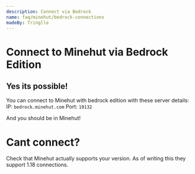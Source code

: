 ```yaml
---
description: Connect via Bedrock
name: faq/minehut/bedrock-connections
madeBy: Tringlle
---
```


# Connect to Minehut via Bedrock Edition

## Yes its possible!
You can connect to Minehut with bedrock edition with these server details:
    IP: `bedrock.minehut.com`
    Port: `19132`
    
And you should be in Minehut!

# Cant connect?
Check that Minehut actually supports your version. As of writing this they support 1.18 connections.
